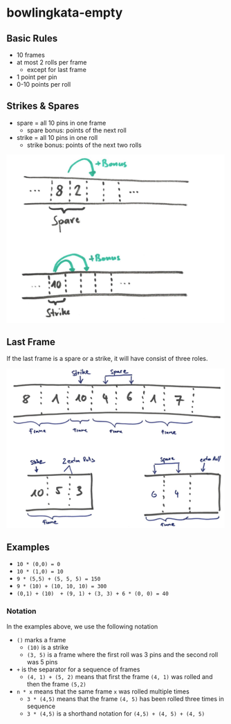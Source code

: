 # bowlingkata-empty

## Basic Rules
- 10 frames
- at most 2 rolls per frame
  - except for last frame
- 1 point per pin
- 0-10 points per roll

## Strikes & Spares
- spare = all 10 pins in one frame
  - spare bonus: points of the next roll
- strike = all 10 pins in one roll
  - strike bonus: points of the next two rolls

  
![Example for Spares and Strikes](img/sparesAndStrikes.png)

## Last Frame

If the last frame is a spare or a strike, it will have consist of three roles.

![Possibilities for last frame](img/lastFrame.png)

## Examples

- `10 * (0,0) = 0`
- `10 * (1,0) = 10`
- `9 * (5,5) + (5, 5, 5) = 150`
- `9 * (10) + (10, 10, 10) = 300`
- `(0,1) + (10)  + (9, 1) + (3, 3) + 6 * (0, 0) = 40`

### Notation
In the examples above, we use the following notation
- `()` marks a frame
  - `(10)` is a strike
  - `(3, 5)` is a frame where the first roll was 3 pins and the second roll was 5 pins
- `+` is the separator for a sequence of frames
  - `(4, 1) + (5, 2)` means that first the frame `(4, 1)` was rolled and then the frame `(5,2)`
- `n * x` means that the same frame `x` was rolled multiple times
  - `3 * (4,5)` means that the frame `(4, 5)` has been rolled three times in sequence
  - `3 * (4,5)` is a shorthand notation for `(4,5) + (4, 5) + (4, 5)`
  